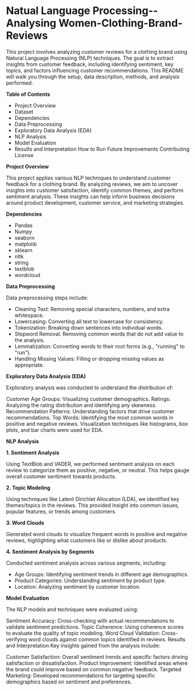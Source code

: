 # Natual Language Processing--Analysing Women-Clothing-Brand-Reviews

This project involves analyzing customer reviews for a clothing brand using Natural Language Processing (NLP) techniques. The goal is to extract insights from customer feedback, including identifying sentiment, key topics, and factors influencing customer recommendations. This README will walk you through the setup, data description, methods, and analysis performed.

**Table of Contents**

* Project Overview
* Dataset
* Dependencies
* Data Preprocessing
* Exploratory Data Analysis (EDA)
* NLP Analysis
* Model Evaluation
* Results and Interpretation
How to Run
Future Improvements
Contributing
License

**Project Overview**

This project applies various NLP techniques to understand customer feedback for a clothing brand. By analyzing reviews, we aim to uncover insights into customer satisfaction, identify common themes, and perform sentiment analysis. These insights can help inform business decisions around product development, customer service, and marketing strategies.

**Dependencies**

* Pandas
* Numpy
* seaborn
* matplolib
* sklearn
* nltk
* string
* textblob
* wordcloud

**Data Preprocessing**

Data preprocessing steps include:

* Cleaning Text: Removing special characters, numbers, and extra whitespace.
* Lowercasing: Converting all text to lowercase for consistency.
* Tokenization: Breaking down sentences into individual words.
* Stopword Removal: Removing common words that do not add value to the analysis.
* Lemmatization: Converting words to their root forms (e.g., "running" to "run").
* Handling Missing Values: Filling or dropping missing values as appropriate.

**Exploratory Data Analysis (EDA)**

Exploratory analysis was conducted to understand the distribution of:

Customer Age Groups: Visualizing customer demographics.
Ratings: Analyzing the rating distribution and identifying any skewness.
Recommendation Patterns: Understanding factors that drive customer recommendations.
Top Words: Identifying the most common words in positive and negative reviews.
Visualization techniques like histograms, box plots, and bar charts were used for EDA.

**NLP Analysis**

**1. Sentiment Analysis**

Using TextBlob and VADER, we performed sentiment analysis on each review to categorize them as positive, negative, or neutral. This helps gauge overall customer sentiment towards products.

**2. Topic Modeling**

Using techniques like Latent Dirichlet Allocation (LDA), we identified key themes/topics in the reviews. This provided insight into common issues, popular features, or trends among customers.

**3. Word Clouds**

Generated word clouds to visualize frequent words in positive and negative reviews, highlighting what customers like or dislike about products.

**4. Sentiment Analysis by Segments**

Conducted sentiment analysis across various segments, including:

* Age Groups: Identifying sentiment trends in different age demographics.
* Product Categories: Understanding sentiment by product type.
* Location: Analyzing sentiment by customer location.

**Model Evaluation**

The NLP models and techniques were evaluated using:

Sentiment Accuracy: Cross-checking with actual recommendations to validate sentiment predictions.
Topic Coherence: Using coherence scores to evaluate the quality of topic modeling.
Word Cloud Validation: Cross-verifying word clouds against common topics identified in reviews.
Results and Interpretation
Key insights gained from the analysis include:

Customer Satisfaction: Overall sentiment trends and specific factors driving satisfaction or dissatisfaction.
Product Improvement: Identified areas where the brand could improve based on common negative feedback.
Targeted Marketing: Developed recommendations for targeting specific demographics based on sentiment and preferences.












